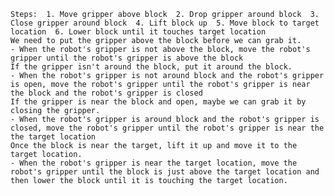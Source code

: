 
    Steps:  1. Move gripper above block  2. Drop gripper around block  3. Close gripper around block  4. Lift block up  5. Move block to target location  6. Lower block until it touches target location
    We need to put the gripper above the block before we can grab it. 
    - When the robot's gripper is not above the block, move the robot's gripper until the robot's gripper is above the block
    If the gripper isn't around the block, put it around the block. 
    - When the robot's gripper is not around block and the robot's gripper is open, move the robot's gripper until the robot's gripper is near the block and the robot's gripper is closed
    If the gripper is near the block and open, maybe we can grab it by closing the gripper. 
    - When the robot's gripper is around block and the robot's gripper is closed, move the robot's gripper until the robot's gripper is near the the target location
    Once the block is near the target, lift it up and move it to the target location.
    - When the robot's gripper is near the target location, move the robot's gripper until the block is just above the target location and then lower the block until it is touching the target location.